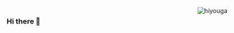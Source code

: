 <!--
<img align="right" src="https://github-readme-stats.vercel.app/api?username=Nate-JP&show_icons=true&theme=transparent&hide_title=true&hide_rank=true" alt="stat" />
-->
<img align="right" src="https://komarev.com/ghpvc/?username=Nate-JP&label=Profile%20views&color=0e75b6&style=flat" alt="hiyouga" />

### Hi there 👋

<!--
**Nate-JPR/Nate-JPR** is a ✨ _special_ ✨ repository because its `README.md` (this file) appears on your GitHub profile.

Here are some ideas to get you started:

- 🔭 I’m currently working on ...
- 🌱 I’m currently learning ...
- 👯 I’m looking to collaborate on ...
- 🤔 I’m looking for help with ...
- 💬 Ask me about ...
- 📫 How to reach me: ...
- 😄 Pronouns: ...
- ⚡ Fun fact: ...
-->
